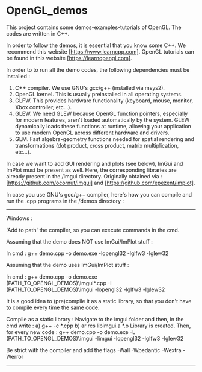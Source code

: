 # OpenGL_demos

This project contains some demos-examples-tutorials of OpenGL. The codes are written in C++.

In order to follow the demos, it is essential that you know some C++. We recommend this website [https://www.learncpp.com].
OpenGL tutorials can be found in this website [https://learnopengl.com].

In order to to run all the demo codes, the following dependencies must be installed :
1) C++ compiler. We use GNU's gcc/g++ (installed via msys2).
2) OpenGL kernel. This is usually preinstalled in all operating systems.
3) GLFW. This provides hardware functionality (keyboard, mouse, monitor, Xbox controller, etc...).
4) GLEW. We need GLEW because OpenGL function pointers, especially for modern features, aren't loaded automatically by the system. GLEW
   dynamically loads these functions at runtime, allowing your application to use modern OpenGL across different hardware and drivers.
5) GLM. Fast algebra-geometry functions needed for spatial rendering and transformations (dot product, cross product, matrix multiplication, etc...).

In case we want to add GUI rendering and plots (see below), ImGui and ImPlot must be present as well. Here, the corresponding libraries are already present
in the /imgui directory. Originally obtained via : [https://github.com/ocornut/imgui] and [https://github.com/epezent/implot].

In case you use GNU's gcc/g++ compiler, here's how you can compile and run the .cpp programs in the /demos directory :

-------------------------------------------------------------------------------------------------------------------------------------------------

Windows : 

'Add to path' the compiler, so you can execute commands in the cmd.

Assuming that the demo does NOT use ImGui/ImPlot stuff :

In cmd : g++ demo.cpp -o demo.exe -lopengl32 -lglfw3 -lglew32

Assuming that the demo uses ImGui/ImPlot stuff :

In cmd : g++ demo.cpp -o demo.exe (PATH_TO_OPENGL_DEMOS)\imgui\*.cpp -I (PATH_TO_OPENGL_DEMOS)\imgui -lopengl32 -lglfw3 -lglew32

It is a good idea to (pre)compile it as a static library, so that you don't have to compile every time the same code.

Compile as a static library : Navigate to the imgui folder and then, in the cmd write :
a) g++ -c *.cpp
b) ar rcs libimgui.a *.o
Library is created.
Then, for every new code : g++ demo.cpp -o demo.exe -L (PATH_TO_OPENGL_DEMOS)\imgui -limgui -lopengl32 -lglfw3 -lglew32

Be strict with the compiler and add the flags -Wall -Wpedantic -Wextra -Werror 

-------------------------------------------------------------------------------------------------------------------------------------------------